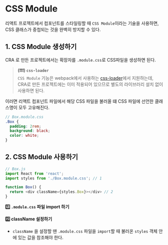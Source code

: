 # CSS Module

리액트 프로젝트에서 컴포넌트를 스타일링할 때 `CSS Module`이라는 기술을 사용하면,    
CSS 클래스가 중첩되는 것을 완벽히 방지할 수 있다. 



## 1. CSS Module 생성하기

CRA 로 만든 프로젝트에서는 확장자를 `.module.css`로 CSS파일을 생성하면 된다.   

> **(❗️❗️❗️) `css-loader`**   
> `CSS Module` 기능은 webpack에서 사용하는 [css-loader](https://github.com/webpack-contrib/css-loader)에서 지원하는데,   
> CRA로 만든 프로젝트에는 이미 적용되어 있으므로 별도의 라이브러리 설치 없이 사용하면 된다. 

이러면 리액트 컴포넌트 파일에서 해당 CSS 파일을 불러올 떄 CSS 파일에 선언한 클래스명이 모두 고유해진다. 

```scss
// Box.module.css
.Box {
  padding: 2rem;
  background: black;
  color: white;
}
```



## 2. CSS Module 사용하기
 

```js
// Box.js
import React from 'react';
import styles from './Box.module.css'; // 1

function Box() {
  return <div className={styles.Box}></div> // 2
}
```

**1️⃣ `.module.css` 파일 import 하기**

**2️⃣ className 설정하기**
- `className` 을 설정할 땐 `.module.css` 파일을 `import`할 때 불러온 `styles` 객체 안에 있는 값을 참조해야 한다.

